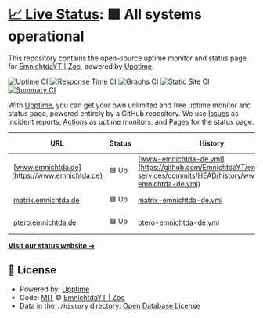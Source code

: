 # [📈 Live Status](https://status.emnichtda.de): <!--live status--> **🟩 All systems operational**

This repository contains the open-source uptime monitor and status page for [EmnichtdaYT | Zoe](https://www.emnichtda.de/), powered by [Upptime](https://github.com/upptime/upptime).

[![Uptime CI](https://github.com/EmnichtdaYT/emnichtda-services/workflows/Uptime%20CI/badge.svg)](https://github.com/EmnichtdaYT/emnichtda-services/actions?query=workflow%3A%22Uptime+CI%22)
[![Response Time CI](https://github.com/EmnichtdaYT/emnichtda-services/workflows/Response%20Time%20CI/badge.svg)](https://github.com/EmnichtdaYT/emnichtda-services/actions?query=workflow%3A%22Response+Time+CI%22)
[![Graphs CI](https://github.com/EmnichtdaYT/emnichtda-services/workflows/Graphs%20CI/badge.svg)](https://github.com/EmnichtdaYT/emnichtda-services/actions?query=workflow%3A%22Graphs+CI%22)
[![Static Site CI](https://github.com/EmnichtdaYT/emnichtda-services/workflows/Static%20Site%20CI/badge.svg)](https://github.com/EmnichtdaYT/emnichtda-services/actions?query=workflow%3A%22Static+Site+CI%22)
[![Summary CI](https://github.com/EmnichtdaYT/emnichtda-services/workflows/Summary%20CI/badge.svg)](https://github.com/EmnichtdaYT/emnichtda-services/actions?query=workflow%3A%22Summary+CI%22)

With [Upptime](https://upptime.js.org), you can get your own unlimited and free uptime monitor and status page, powered entirely by a GitHub repository. We use [Issues](https://github.com/EmnichtdaYT/emnichtda-services/issues) as incident reports, [Actions](https://github.com/EmnichtdaYT/emnichtda-services/actions) as uptime monitors, and [Pages](https://status.emnichtda.de) for the status page.

<!--start: status pages-->
<!-- This summary is generated by Upptime (https://github.com/upptime/upptime) -->
<!-- Do not edit this manually, your changes will be overwritten -->
<!-- prettier-ignore -->
| URL | Status | History | Response Time | Uptime |
| --- | ------ | ------- | ------------- | ------ |
| <img alt="" src="https://icons.duckduckgo.com/ip3/www.emnichtda.de.ico" height="13"> [www.emnichtda.de](https://www.emnichtda.de) | 🟩 Up | [www-emnichtda-de.yml](https://github.com/EmnichtdaYT/emnichtda-services/commits/HEAD/history/www-emnichtda-de.yml) | <details><summary><img alt="Response time graph" src="./graphs/www-emnichtda-de/response-time-week.png" height="20"> 632ms</summary><br><a href="https://status.emnichtda.de/history/www-emnichtda-de"><img alt="Response time 708" src="https://img.shields.io/endpoint?url=https%3A%2F%2Fraw.githubusercontent.com%2FEmnichtdaYT%2Femnichtda-services%2FHEAD%2Fapi%2Fwww-emnichtda-de%2Fresponse-time.json"></a><br><a href="https://status.emnichtda.de/history/www-emnichtda-de"><img alt="24-hour response time 585" src="https://img.shields.io/endpoint?url=https%3A%2F%2Fraw.githubusercontent.com%2FEmnichtdaYT%2Femnichtda-services%2FHEAD%2Fapi%2Fwww-emnichtda-de%2Fresponse-time-day.json"></a><br><a href="https://status.emnichtda.de/history/www-emnichtda-de"><img alt="7-day response time 632" src="https://img.shields.io/endpoint?url=https%3A%2F%2Fraw.githubusercontent.com%2FEmnichtdaYT%2Femnichtda-services%2FHEAD%2Fapi%2Fwww-emnichtda-de%2Fresponse-time-week.json"></a><br><a href="https://status.emnichtda.de/history/www-emnichtda-de"><img alt="30-day response time 575" src="https://img.shields.io/endpoint?url=https%3A%2F%2Fraw.githubusercontent.com%2FEmnichtdaYT%2Femnichtda-services%2FHEAD%2Fapi%2Fwww-emnichtda-de%2Fresponse-time-month.json"></a><br><a href="https://status.emnichtda.de/history/www-emnichtda-de"><img alt="1-year response time 708" src="https://img.shields.io/endpoint?url=https%3A%2F%2Fraw.githubusercontent.com%2FEmnichtdaYT%2Femnichtda-services%2FHEAD%2Fapi%2Fwww-emnichtda-de%2Fresponse-time-year.json"></a></details> | <details><summary><a href="https://status.emnichtda.de/history/www-emnichtda-de">100.00%</a></summary><a href="https://status.emnichtda.de/history/www-emnichtda-de"><img alt="All-time uptime 99.91%" src="https://img.shields.io/endpoint?url=https%3A%2F%2Fraw.githubusercontent.com%2FEmnichtdaYT%2Femnichtda-services%2FHEAD%2Fapi%2Fwww-emnichtda-de%2Fuptime.json"></a><br><a href="https://status.emnichtda.de/history/www-emnichtda-de"><img alt="24-hour uptime 100.00%" src="https://img.shields.io/endpoint?url=https%3A%2F%2Fraw.githubusercontent.com%2FEmnichtdaYT%2Femnichtda-services%2FHEAD%2Fapi%2Fwww-emnichtda-de%2Fuptime-day.json"></a><br><a href="https://status.emnichtda.de/history/www-emnichtda-de"><img alt="7-day uptime 100.00%" src="https://img.shields.io/endpoint?url=https%3A%2F%2Fraw.githubusercontent.com%2FEmnichtdaYT%2Femnichtda-services%2FHEAD%2Fapi%2Fwww-emnichtda-de%2Fuptime-week.json"></a><br><a href="https://status.emnichtda.de/history/www-emnichtda-de"><img alt="30-day uptime 100.00%" src="https://img.shields.io/endpoint?url=https%3A%2F%2Fraw.githubusercontent.com%2FEmnichtdaYT%2Femnichtda-services%2FHEAD%2Fapi%2Fwww-emnichtda-de%2Fuptime-month.json"></a><br><a href="https://status.emnichtda.de/history/www-emnichtda-de"><img alt="1-year uptime 99.91%" src="https://img.shields.io/endpoint?url=https%3A%2F%2Fraw.githubusercontent.com%2FEmnichtdaYT%2Femnichtda-services%2FHEAD%2Fapi%2Fwww-emnichtda-de%2Fuptime-year.json"></a></details>
| <img alt="" src="https://icons.duckduckgo.com/ip3/matrix.emnichtda.de.ico" height="13"> [matrix.emnichtda.de](https://matrix.emnichtda.de/_synapse/client) | 🟩 Up | [matrix-emnichtda-de.yml](https://github.com/EmnichtdaYT/emnichtda-services/commits/HEAD/history/matrix-emnichtda-de.yml) | <details><summary><img alt="Response time graph" src="./graphs/matrix-emnichtda-de/response-time-week.png" height="20"> 782ms</summary><br><a href="https://status.emnichtda.de/history/matrix-emnichtda-de"><img alt="Response time 750" src="https://img.shields.io/endpoint?url=https%3A%2F%2Fraw.githubusercontent.com%2FEmnichtdaYT%2Femnichtda-services%2FHEAD%2Fapi%2Fmatrix-emnichtda-de%2Fresponse-time.json"></a><br><a href="https://status.emnichtda.de/history/matrix-emnichtda-de"><img alt="24-hour response time 477" src="https://img.shields.io/endpoint?url=https%3A%2F%2Fraw.githubusercontent.com%2FEmnichtdaYT%2Femnichtda-services%2FHEAD%2Fapi%2Fmatrix-emnichtda-de%2Fresponse-time-day.json"></a><br><a href="https://status.emnichtda.de/history/matrix-emnichtda-de"><img alt="7-day response time 782" src="https://img.shields.io/endpoint?url=https%3A%2F%2Fraw.githubusercontent.com%2FEmnichtdaYT%2Femnichtda-services%2FHEAD%2Fapi%2Fmatrix-emnichtda-de%2Fresponse-time-week.json"></a><br><a href="https://status.emnichtda.de/history/matrix-emnichtda-de"><img alt="30-day response time 627" src="https://img.shields.io/endpoint?url=https%3A%2F%2Fraw.githubusercontent.com%2FEmnichtdaYT%2Femnichtda-services%2FHEAD%2Fapi%2Fmatrix-emnichtda-de%2Fresponse-time-month.json"></a><br><a href="https://status.emnichtda.de/history/matrix-emnichtda-de"><img alt="1-year response time 750" src="https://img.shields.io/endpoint?url=https%3A%2F%2Fraw.githubusercontent.com%2FEmnichtdaYT%2Femnichtda-services%2FHEAD%2Fapi%2Fmatrix-emnichtda-de%2Fresponse-time-year.json"></a></details> | <details><summary><a href="https://status.emnichtda.de/history/matrix-emnichtda-de">98.20%</a></summary><a href="https://status.emnichtda.de/history/matrix-emnichtda-de"><img alt="All-time uptime 99.81%" src="https://img.shields.io/endpoint?url=https%3A%2F%2Fraw.githubusercontent.com%2FEmnichtdaYT%2Femnichtda-services%2FHEAD%2Fapi%2Fmatrix-emnichtda-de%2Fuptime.json"></a><br><a href="https://status.emnichtda.de/history/matrix-emnichtda-de"><img alt="24-hour uptime 98.50%" src="https://img.shields.io/endpoint?url=https%3A%2F%2Fraw.githubusercontent.com%2FEmnichtdaYT%2Femnichtda-services%2FHEAD%2Fapi%2Fmatrix-emnichtda-de%2Fuptime-day.json"></a><br><a href="https://status.emnichtda.de/history/matrix-emnichtda-de"><img alt="7-day uptime 98.20%" src="https://img.shields.io/endpoint?url=https%3A%2F%2Fraw.githubusercontent.com%2FEmnichtdaYT%2Femnichtda-services%2FHEAD%2Fapi%2Fmatrix-emnichtda-de%2Fuptime-week.json"></a><br><a href="https://status.emnichtda.de/history/matrix-emnichtda-de"><img alt="30-day uptime 99.59%" src="https://img.shields.io/endpoint?url=https%3A%2F%2Fraw.githubusercontent.com%2FEmnichtdaYT%2Femnichtda-services%2FHEAD%2Fapi%2Fmatrix-emnichtda-de%2Fuptime-month.json"></a><br><a href="https://status.emnichtda.de/history/matrix-emnichtda-de"><img alt="1-year uptime 99.81%" src="https://img.shields.io/endpoint?url=https%3A%2F%2Fraw.githubusercontent.com%2FEmnichtdaYT%2Femnichtda-services%2FHEAD%2Fapi%2Fmatrix-emnichtda-de%2Fuptime-year.json"></a></details>
| <img alt="" src="https://icons.duckduckgo.com/ip3/ptero.emnichtda.de.ico" height="13"> [ptero.emnichtda.de](https://ptero.emnichtda.de/api/client) | 🟩 Up | [ptero-emnichtda-de.yml](https://github.com/EmnichtdaYT/emnichtda-services/commits/HEAD/history/ptero-emnichtda-de.yml) | <details><summary><img alt="Response time graph" src="./graphs/ptero-emnichtda-de/response-time-week.png" height="20"> 735ms</summary><br><a href="https://status.emnichtda.de/history/ptero-emnichtda-de"><img alt="Response time 963" src="https://img.shields.io/endpoint?url=https%3A%2F%2Fraw.githubusercontent.com%2FEmnichtdaYT%2Femnichtda-services%2FHEAD%2Fapi%2Fptero-emnichtda-de%2Fresponse-time.json"></a><br><a href="https://status.emnichtda.de/history/ptero-emnichtda-de"><img alt="24-hour response time 734" src="https://img.shields.io/endpoint?url=https%3A%2F%2Fraw.githubusercontent.com%2FEmnichtdaYT%2Femnichtda-services%2FHEAD%2Fapi%2Fptero-emnichtda-de%2Fresponse-time-day.json"></a><br><a href="https://status.emnichtda.de/history/ptero-emnichtda-de"><img alt="7-day response time 735" src="https://img.shields.io/endpoint?url=https%3A%2F%2Fraw.githubusercontent.com%2FEmnichtdaYT%2Femnichtda-services%2FHEAD%2Fapi%2Fptero-emnichtda-de%2Fresponse-time-week.json"></a><br><a href="https://status.emnichtda.de/history/ptero-emnichtda-de"><img alt="30-day response time 708" src="https://img.shields.io/endpoint?url=https%3A%2F%2Fraw.githubusercontent.com%2FEmnichtdaYT%2Femnichtda-services%2FHEAD%2Fapi%2Fptero-emnichtda-de%2Fresponse-time-month.json"></a><br><a href="https://status.emnichtda.de/history/ptero-emnichtda-de"><img alt="1-year response time 963" src="https://img.shields.io/endpoint?url=https%3A%2F%2Fraw.githubusercontent.com%2FEmnichtdaYT%2Femnichtda-services%2FHEAD%2Fapi%2Fptero-emnichtda-de%2Fresponse-time-year.json"></a></details> | <details><summary><a href="https://status.emnichtda.de/history/ptero-emnichtda-de">100.00%</a></summary><a href="https://status.emnichtda.de/history/ptero-emnichtda-de"><img alt="All-time uptime 99.90%" src="https://img.shields.io/endpoint?url=https%3A%2F%2Fraw.githubusercontent.com%2FEmnichtdaYT%2Femnichtda-services%2FHEAD%2Fapi%2Fptero-emnichtda-de%2Fuptime.json"></a><br><a href="https://status.emnichtda.de/history/ptero-emnichtda-de"><img alt="24-hour uptime 100.00%" src="https://img.shields.io/endpoint?url=https%3A%2F%2Fraw.githubusercontent.com%2FEmnichtdaYT%2Femnichtda-services%2FHEAD%2Fapi%2Fptero-emnichtda-de%2Fuptime-day.json"></a><br><a href="https://status.emnichtda.de/history/ptero-emnichtda-de"><img alt="7-day uptime 100.00%" src="https://img.shields.io/endpoint?url=https%3A%2F%2Fraw.githubusercontent.com%2FEmnichtdaYT%2Femnichtda-services%2FHEAD%2Fapi%2Fptero-emnichtda-de%2Fuptime-week.json"></a><br><a href="https://status.emnichtda.de/history/ptero-emnichtda-de"><img alt="30-day uptime 100.00%" src="https://img.shields.io/endpoint?url=https%3A%2F%2Fraw.githubusercontent.com%2FEmnichtdaYT%2Femnichtda-services%2FHEAD%2Fapi%2Fptero-emnichtda-de%2Fuptime-month.json"></a><br><a href="https://status.emnichtda.de/history/ptero-emnichtda-de"><img alt="1-year uptime 99.90%" src="https://img.shields.io/endpoint?url=https%3A%2F%2Fraw.githubusercontent.com%2FEmnichtdaYT%2Femnichtda-services%2FHEAD%2Fapi%2Fptero-emnichtda-de%2Fuptime-year.json"></a></details>

<!--end: status pages-->

[**Visit our status website →**](https://status.emnichtda.de)

## 📄 License

- Powered by: [Upptime](https://github.com/upptime/upptime)
- Code: [MIT](./LICENSE) © [EmnichtdaYT | Zoe](https://www.emnichtda.de/)
- Data in the `./history` directory: [Open Database License](https://opendatacommons.org/licenses/odbl/1-0/)
